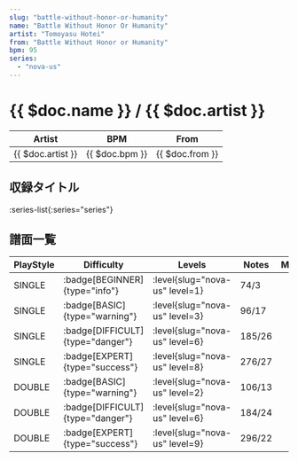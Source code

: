 ```yaml
---
slug: "battle-without-honor-or-humanity"
name: "Battle Without Honor Or Humanity"
artist: "Tomoyasu Hotei"
from: "Battle Without Honor or Humanity"
bpm: 95
series:
  - "nova-us"
---
```


# {{ $doc.name }} / {{ $doc.artist }}

|Artist|BPM|From|
|------|---|----|
|{{ $doc.artist }}|{{ $doc.bpm }}|{{ $doc.from }}|

## 収録タイトル

:series-list{:series="series"}

## 譜面一覧

|PlayStyle|Difficulty|Levels|Notes|Movie|
|---------|----------|------|-----|-----|
|SINGLE| :badge[BEGINNER]{type="info"}|<div class="field is-grouped is-grouped-multiline"> :level{slug="nova-us" level=1}</div>|74/3||
|SINGLE| :badge[BASIC]{type="warning"}|<div class="field is-grouped is-grouped-multiline"> :level{slug="nova-us" level=3}</div>|96/17||
|SINGLE| :badge[DIFFICULT]{type="danger"}|<div class="field is-grouped is-grouped-multiline"> :level{slug="nova-us" level=6}</div>|185/26||
|SINGLE| :badge[EXPERT]{type="success"}|<div class="field is-grouped is-grouped-multiline"> :level{slug="nova-us" level=8}</div>|276/27||
|DOUBLE| :badge[BASIC]{type="warning"}|<div class="field is-grouped is-grouped-multiline"> :level{slug="nova-us" level=2}</div>|106/13||
|DOUBLE| :badge[DIFFICULT]{type="danger"}|<div class="field is-grouped is-grouped-multiline"> :level{slug="nova-us" level=6}</div>|184/24||
|DOUBLE| :badge[EXPERT]{type="success"}|<div class="field is-grouped is-grouped-multiline"> :level{slug="nova-us" level=9}</div>|296/22||
